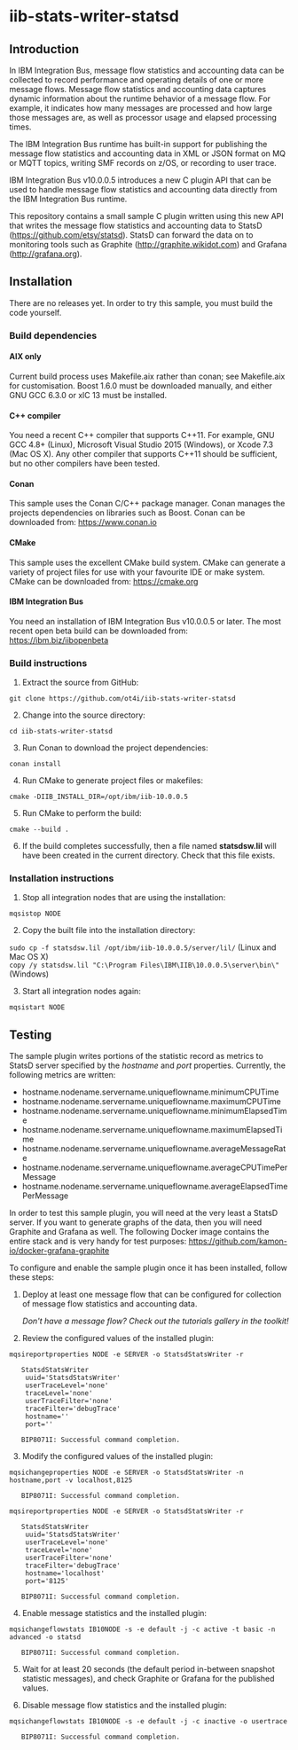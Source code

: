 # iib-stats-writer-statsd

## Introduction
In IBM Integration Bus, message flow statistics and accounting data can be collected
to record performance and operating details of one or more message flows. Message flow statistics and accounting data captures dynamic information about the runtime behavior
of a message flow. For example, it indicates how many messages are processed and how
large those messages are, as well as processor usage and elapsed processing times.

The IBM Integration Bus runtime has built-in support for publishing the message flow
statistics and accounting data in XML or JSON format on MQ or MQTT topics, writing
SMF records on z/OS, or recording to user trace.

IBM Integration Bus v10.0.0.5 introduces a new C plugin API that can be used to handle
message flow statistics and accounting data directly from the IBM Integration Bus
runtime.

This repository contains a small sample C plugin written using this new API that writes the message flow statistics and accounting data to StatsD (https://github.com/etsy/statsd). StatsD can forward the data on to monitoring tools such as Graphite (http://graphite.wikidot.com) and Grafana (http://grafana.org).

## Installation
There are no releases yet. In order to try this sample, you must build the code yourself.

### Build dependencies

#### AIX only

Current build process uses Makefile.aix rather than conan; see Makefile.aix for customisation. 
Boost 1.6.0 must be downloaded manually, and either GNU GCC 6.3.0 or xlC 13 must be installed.

#### C++ compiler
You need a recent C++ compiler that supports C++11. For example, GNU GCC 4.8+ (Linux),
Microsoft Visual Studio 2015 (Windows), or Xcode 7.3 (Mac OS X). Any other compiler
that supports C++11 should be sufficient, but no other compilers have been tested.

#### Conan
This sample uses the Conan C/C++ package manager. Conan manages the projects dependencies on libraries such as Boost. Conan can be downloaded from: https://www.conan.io

#### CMake
This sample uses the excellent CMake build system. CMake can generate a variety of
project files for use with your favourite IDE or make system.
CMake can be downloaded from: https://cmake.org

#### IBM Integration Bus
You need an installation of IBM Integration Bus v10.0.0.5 or later. The most recent
open beta build can be downloaded from: https://ibm.biz/iibopenbeta

### Build instructions

1. Extract the source from GitHub:

  `git clone https://github.com/ot4i/iib-stats-writer-statsd`

2. Change into the source directory:

  `cd iib-stats-writer-statsd`

3. Run Conan to download the project dependencies:

  `conan install`

4. Run CMake to generate project files or makefiles:

  `cmake -DIIB_INSTALL_DIR=/opt/ibm/iib-10.0.0.5`

5. Run CMake to perform the build:

  `cmake --build .`

6. If the build completes successfully, then a file named **statsdsw.lil**
   will have been created in the current directory. Check that this file exists.

### Installation instructions

1. Stop all integration nodes that are using the installation:

  `mqsistop NODE`

2. Copy the built file into the installation directory:

  `sudo cp -f statsdsw.lil /opt/ibm/iib-10.0.0.5/server/lil/` (Linux and Mac OS X)  
  `copy /y statsdsw.lil "C:\Program Files\IBM\IIB\10.0.0.5\server\bin\"` (Windows)

3. Start all integration nodes again:

  `mqsistart NODE`

## Testing

The sample plugin writes portions of the statistic record as metrics to StatsD server specified by the *hostname* and *port* properties. Currently, the following metrics are written:

- hostname.nodename.servername.uniqueflowname.minimumCPUTime
- hostname.nodename.servername.uniqueflowname.maximumCPUTime
- hostname.nodename.servername.uniqueflowname.minimumElapsedTime
- hostname.nodename.servername.uniqueflowname.maximumElapsedTime
- hostname.nodename.servername.uniqueflowname.averageMessageRate
- hostname.nodename.servername.uniqueflowname.averageCPUTimePerMessage
- hostname.nodename.servername.uniqueflowname.averageElapsedTimePerMessage

In order to test this sample plugin, you will need at the very least a StatsD server. If you want to generate graphs of the data, then you will need Graphite and Grafana as well. The following Docker image contains the entire stack and is very handy for test purposes: https://github.com/kamon-io/docker-grafana-graphite

To configure and enable the sample plugin once it has been installed, follow these steps:

1. Deploy at least one message flow that can be configured for collection of message flow
   statistics and accounting data.

   *Don't have a message flow? Check out the tutorials gallery in the toolkit!*

2. Review the configured values of the installed plugin:

  `mqsireportproperties NODE -e SERVER -o StatsdStatsWriter -r`

       StatsdStatsWriter
        uuid='StatsdStatsWriter'
        userTraceLevel='none'
        traceLevel='none'
        userTraceFilter='none'
        traceFilter='debugTrace'
        hostname=''
        port=''

       BIP8071I: Successful command completion.

3. Modify the configured values of the installed plugin:

  `mqsichangeproperties NODE -e SERVER -o StatsdStatsWriter -n hostname,port -v localhost,8125`

       BIP8071I: Successful command completion.

  `mqsireportproperties NODE -e SERVER -o StatsdStatsWriter -r`

       StatsdStatsWriter
        uuid='StatsdStatsWriter'
        userTraceLevel='none'
        traceLevel='none'
        userTraceFilter='none'
        traceFilter='debugTrace'
        hostname='localhost'
        port='8125'

       BIP8071I: Successful command completion.

4. Enable message statistics and the installed plugin:

  `mqsichangeflowstats IB10NODE -s -e default -j -c active -t basic -n advanced -o statsd`

       BIP8071I: Successful command completion.

5. Wait for at least 20 seconds (the default period in-between snapshot statistic
   messages), and check Graphite or Grafana for the published values.

6. Disable message flow statistics and the installed plugin:

  `mqsichangeflowstats IB10NODE -s -e default -j -c inactive -o usertrace`

       BIP8071I: Successful command completion.
